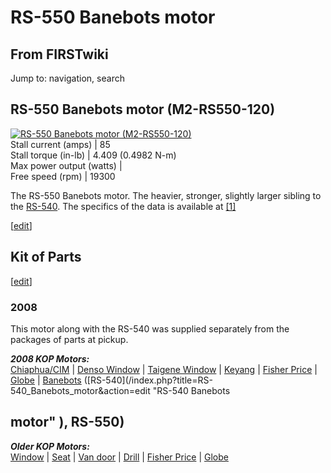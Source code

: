 # RS-550 Banebots motor

## From FIRSTwiki

Jump to: navigation, search

## RS-550 Banebots motor (M2-RS550-120)

[![RS-550 Banebots motor
\(M2-RS550-120\)](/media/c/c0/RS-550.png)](Image:RS-550.png "RS-550
Banebots motor \(M2-RS550-120\)")<br>
Stall current (amps) | 85<br>
Stall torque (in-lb) | 4.409 (0.4982 N-m)<br>
Max power output (watts) |<br>
Free speed (rpm) | 19300

The RS-550 Banebots motor. The heavier, stronger, slightly larger sibling to the [RS-540](/index.php?title=RS-540_Banebots_motor&action=edit "RS-540
Banebots motor"). The specifics of the data is available at [[1]](http://banebots.com/p/M2-RS550-120 "http://banebots.com/p/M2-RS550-120")

[[edit](/index.php?title=RS-550_Banebots_motor&action=edit&section=1 "Edit
section: Kit of Parts")]

## Kit of Parts

[[edit](/index.php?title=RS-550_Banebots_motor&action=edit&section=2 "Edit
section: 2008")]

### 2008

This motor along with the RS-540 was supplied separately from the packages of parts at pickup.

_**2008 KOP Motors:**_<br>
[Chiaphua/CIM](CIM_motor "CIM motor") | [Denso Window](denso-window-motor) | [Taigene Window](/index.php?title=Taigene_window_motor&action=edit "Taigene window
motor") | [Keyang](/index.php?title=Keyang_motor&action=edit "Keyang motor") | [Fisher Price](fisher-price-motor) | [Globe](globe-motor) | [Banebots](banebots-motor) ([RS-540](/index.php?title=RS-540_Banebots_motor&action=edit "RS-540 Banebots

## motor" ), **RS-550**)

_**Older KOP Motors:**_<br>
[Window](window-motor) | [Seat](/index.php?title=Seat_motor&action=edit "Seat motor") | [Van door](van-door-motor) | [Drill](drill-motor) | [Fisher Price](fisher-price-motor) | [Globe](globe-motor)
